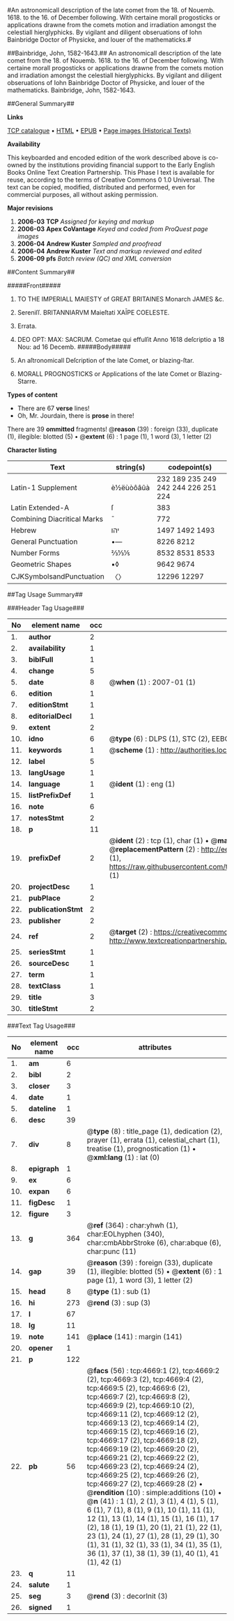 #An astronomicall description of the late comet from the 18. of Nouemb. 1618. to the 16. of December following. With certaine morall progosticks or applications drawne from the comets motion and irradiation amongst the celestiall hierglyphicks. By vigilant and diligent obseruations of Iohn Bainbridge Doctor of Physicke, and louer of the mathematicks.#

##Bainbridge, John, 1582-1643.##
An astronomicall description of the late comet from the 18. of Nouemb. 1618. to the 16. of December following. With certaine morall progosticks or applications drawne from the comets motion and irradiation amongst the celestiall hierglyphicks. By vigilant and diligent obseruations of Iohn Bainbridge Doctor of Physicke, and louer of the mathematicks.
Bainbridge, John, 1582-1643.

##General Summary##

**Links**

[TCP catalogue](http://www.ota.ox.ac.uk/tcp/)  • 
[HTML](http://tei.it.ox.ac.uk/tcp/Texts-HTML/free/A01/A01933.html)  • 
[EPUB](http://tei.it.ox.ac.uk/tcp/Texts-EPUB/free/A01/A01933.epub) • 
[Page images (Historical Texts)](https://data.historicaltexts.jisc.ac.uk/view?pubId=eebo-99840193e&pageId=eebo-99840193e-4669-1)

**Availability**

This keyboarded and encoded edition of the
	       work described above is co-owned by the institutions
	       providing financial support to the Early English Books
	       Online Text Creation Partnership. This Phase I text is
	       available for reuse, according to the terms of Creative
	       Commons 0 1.0 Universal. The text can be copied,
	       modified, distributed and performed, even for
	       commercial purposes, all without asking permission.

**Major revisions**

1. __2006-03__ __TCP__ *Assigned for keying and markup*
1. __2006-03__ __Apex CoVantage__ *Keyed and coded from ProQuest page images*
1. __2006-04__ __Andrew Kuster__ *Sampled and proofread*
1. __2006-04__ __Andrew Kuster__ *Text and markup reviewed and edited*
1. __2006-09__ __pfs__ *Batch review (QC) and XML conversion*

##Content Summary##

#####Front#####

1. TO THE IMPERIALL MAIESTY of GREAT BRITAINES Monarch JAMES &c.

1. Sereniſſ. BRITANNIARVM Maieſtati XAĪPE COELESTE.

1. Errata.

1. DEO OPT: MAX: SACRUM.
Cometae qui effulſit Anno 1618 deſcriptio a 18 Nou: ad 16 Decemb.
#####Body#####

1. An aſtronomicall Deſcription of the late Comet, or blazing-ſtar.

1. MORALL PROGNOSTICKS or Applications of the late Comet or Blazing-Starre.

**Types of content**

  * There are 67 **verse** lines!
  * Oh, Mr. Jourdain, there is **prose** in there!

There are 39 **ommitted** fragments! 
 @__reason__ (39) : foreign (33), duplicate (1), illegible: blotted (5)  •  @__extent__ (6) : 1 page (1), 1 word (3), 1 letter (2)

**Character listing**


|Text|string(s)|codepoint(s)|
|---|---|---|
|Latin-1 Supplement|è½ëùòôâûà|232 189 235 249 242 244 226 251 224|
|Latin Extended-A|ſ|383|
|Combining             Diacritical Marks|̄|772|
|Hebrew|יהו|1497 1492 1493|
|General Punctuation|•—|8226 8212|
|Number Forms|⅔⅓⅕|8532 8531 8533|
|Geometric Shapes|▪◊|9642 9674|
|CJKSymbolsandPunctuation|〈〉|12296 12297|

##Tag Usage Summary##

###Header Tag Usage###

|No|element name|occ|attributes|
|---|---|---|---|
|1.|__author__|2||
|2.|__availability__|1||
|3.|__biblFull__|1||
|4.|__change__|5||
|5.|__date__|8| @__when__ (1) : 2007-01 (1)|
|6.|__edition__|1||
|7.|__editionStmt__|1||
|8.|__editorialDecl__|1||
|9.|__extent__|2||
|10.|__idno__|6| @__type__ (6) : DLPS (1), STC (2), EEBO-CITATION (1), PROQUEST (1), VID (1)|
|11.|__keywords__|1| @__scheme__ (1) : http://authorities.loc.gov/ (1)|
|12.|__label__|5||
|13.|__langUsage__|1||
|14.|__language__|1| @__ident__ (1) : eng (1)|
|15.|__listPrefixDef__|1||
|16.|__note__|6||
|17.|__notesStmt__|2||
|18.|__p__|11||
|19.|__prefixDef__|2| @__ident__ (2) : tcp (1), char (1)  •  @__matchPattern__ (2) : ([0-9\-]+):([0-9IVX]+) (1), (.+) (1)  •  @__replacementPattern__ (2) : http://eebo.chadwyck.com/downloadtiff?vid=$1&page=$2 (1), https://raw.githubusercontent.com/textcreationpartnership/Texts/master/tcpchars.xml#$1 (1)|
|20.|__projectDesc__|1||
|21.|__pubPlace__|2||
|22.|__publicationStmt__|2||
|23.|__publisher__|2||
|24.|__ref__|2| @__target__ (2) : https://creativecommons.org/publicdomain/zero/1.0/ (1), http://www.textcreationpartnership.org/docs/. (1)|
|25.|__seriesStmt__|1||
|26.|__sourceDesc__|1||
|27.|__term__|1||
|28.|__textClass__|1||
|29.|__title__|3||
|30.|__titleStmt__|2||


###Text Tag Usage###

|No|element name|occ|attributes|
|---|---|---|---|
|1.|__am__|6||
|2.|__bibl__|2||
|3.|__closer__|3||
|4.|__date__|1||
|5.|__dateline__|1||
|6.|__desc__|39||
|7.|__div__|8| @__type__ (8) : title_page (1), dedication (2), prayer (1), errata (1), celestial_chart (1), treatise (1), prognostication (1)  •  @__xml:lang__ (1) : lat (0)|
|8.|__epigraph__|1||
|9.|__ex__|6||
|10.|__expan__|6||
|11.|__figDesc__|1||
|12.|__figure__|3||
|13.|__g__|364| @__ref__ (364) : char:yhwh (1), char:EOLhyphen (340), char:cmbAbbrStroke (6), char:abque (6), char:punc (11)|
|14.|__gap__|39| @__reason__ (39) : foreign (33), duplicate (1), illegible: blotted (5)  •  @__extent__ (6) : 1 page (1), 1 word (3), 1 letter (2)|
|15.|__head__|8| @__type__ (1) : sub (1)|
|16.|__hi__|273| @__rend__ (3) : sup (3)|
|17.|__l__|67||
|18.|__lg__|11||
|19.|__note__|141| @__place__ (141) : margin (141)|
|20.|__opener__|1||
|21.|__p__|122||
|22.|__pb__|56| @__facs__ (56) : tcp:4669:1 (2), tcp:4669:2 (2), tcp:4669:3 (2), tcp:4669:4 (2), tcp:4669:5 (2), tcp:4669:6 (2), tcp:4669:7 (2), tcp:4669:8 (2), tcp:4669:9 (2), tcp:4669:10 (2), tcp:4669:11 (2), tcp:4669:12 (2), tcp:4669:13 (2), tcp:4669:14 (2), tcp:4669:15 (2), tcp:4669:16 (2), tcp:4669:17 (2), tcp:4669:18 (2), tcp:4669:19 (2), tcp:4669:20 (2), tcp:4669:21 (2), tcp:4669:22 (2), tcp:4669:23 (2), tcp:4669:24 (2), tcp:4669:25 (2), tcp:4669:26 (2), tcp:4669:27 (2), tcp:4669:28 (2)  •  @__rendition__ (10) : simple:additions (10)  •  @__n__ (41) : 1 (1), 2 (1), 3 (1), 4 (1), 5 (1), 6 (1), 7 (1), 8 (1), 9 (1), 10 (1), 11 (1), 12 (1), 13 (1), 14 (1), 15 (1), 16 (1), 17 (2), 18 (1), 19 (1), 20 (1), 21 (1), 22 (1), 23 (1), 24 (1), 27 (1), 28 (1), 29 (1), 30 (1), 31 (1), 32 (1), 33 (1), 34 (1), 35 (1), 36 (1), 37 (1), 38 (1), 39 (1), 40 (1), 41 (1), 42 (1)|
|23.|__q__|11||
|24.|__salute__|1||
|25.|__seg__|3| @__rend__ (3) : decorInit (3)|
|26.|__signed__|1||
